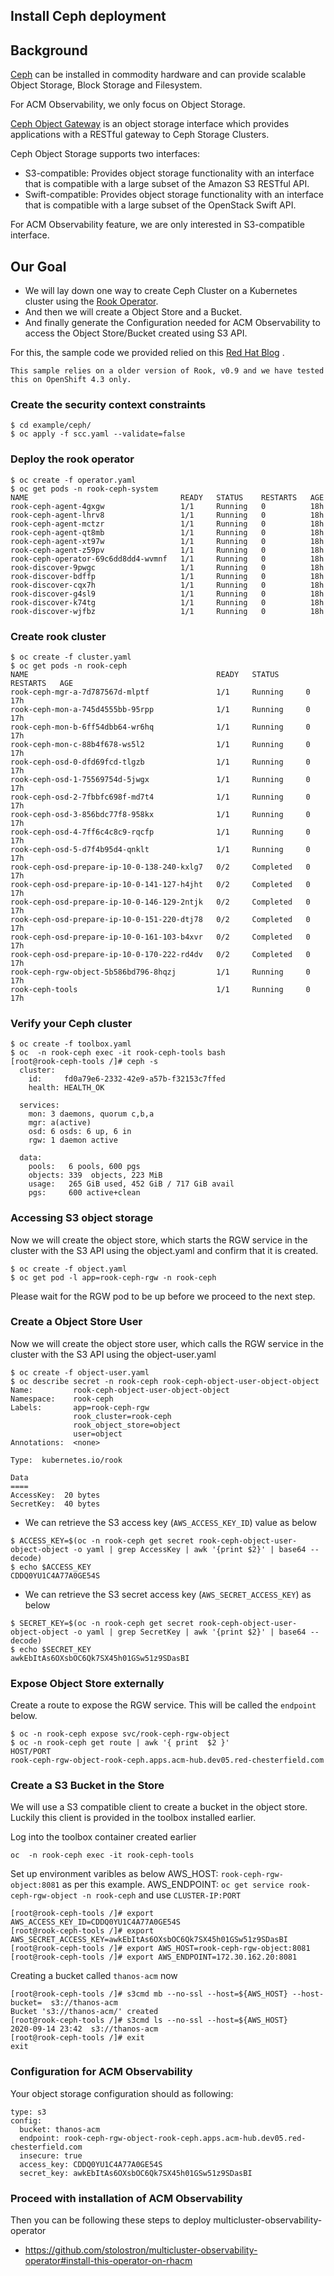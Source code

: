 ## Install Ceph deployment

## Background

[Ceph](https://docs.ceph.com/en/latest/start/intro/) can be installed in commodity hardware and can provide 
scalable Object Storage, Block Storage and Filesystem. 

For ACM Observability, we only focus on Object Storage. 

[Ceph Object Gateway](https://docs.ceph.com/en/latest/radosgw/) is an object storage interface which 
provides applications with a RESTful gateway to Ceph Storage Clusters.

Ceph Object Storage supports two interfaces:
- S3-compatible: Provides object storage functionality with an interface that is compatible with a large subset of the Amazon S3 RESTful API.
- Swift-compatible: Provides object storage functionality with an interface that is compatible with a large subset of the OpenStack Swift API.

For ACM Observability feature, we are only interested in S3-compatible interface.

## Our Goal
- We will lay down one way to create Ceph Cluster on a Kubernetes cluster using the [Rook Operator](https://rook.io/docs/rook/v0.9/ceph-object.html). 
- And then we will create a Object Store and a Bucket. 
- And finally generate the Configuration needed for ACM Observability to access the Object Store/Bucket created using S3 API.

For this, the sample code we provided relied on this [Red Hat Blog](https://medium.com/@karansingh010/rook-ceph-deployment-on-openshift-4-2b34dfb6a442) . 

`This sample relies on a older version of Rook, v0.9 and we have tested this on OpenShift 4.3 only.`

### Create the security context constraints

```
$ cd example/ceph/
$ oc apply -f scc.yaml --validate=false
```

### Deploy the rook operator

```
$ oc create -f operator.yaml
$ oc get pods -n rook-ceph-system
NAME                                  READY   STATUS    RESTARTS   AGE
rook-ceph-agent-4gxgw                 1/1     Running   0          18h
rook-ceph-agent-lhrv8                 1/1     Running   0          18h
rook-ceph-agent-mctzr                 1/1     Running   0          18h
rook-ceph-agent-qt8mb                 1/1     Running   0          18h
rook-ceph-agent-xt97w                 1/1     Running   0          18h
rook-ceph-agent-z59pv                 1/1     Running   0          18h
rook-ceph-operator-69c6dd8dd4-wvmnf   1/1     Running   0          18h
rook-discover-9pwgc                   1/1     Running   0          18h
rook-discover-bdffp                   1/1     Running   0          18h
rook-discover-cqx7h                   1/1     Running   0          18h
rook-discover-g4sl9                   1/1     Running   0          18h
rook-discover-k74tg                   1/1     Running   0          18h
rook-discover-wjfbz                   1/1     Running   0          18h
```

### Create rook cluster

```
$ oc create -f cluster.yaml
$ oc get pods -n rook-ceph
NAME                                          READY   STATUS      RESTARTS   AGE
rook-ceph-mgr-a-7d787567d-mlptf               1/1     Running     0          17h
rook-ceph-mon-a-745d4555bb-95rpp              1/1     Running     0          17h
rook-ceph-mon-b-6ff54dbb64-wr6hq              1/1     Running     0          17h
rook-ceph-mon-c-88b4f678-ws5l2                1/1     Running     0          17h
rook-ceph-osd-0-dfd69fcd-tlgzb                1/1     Running     0          17h
rook-ceph-osd-1-75569754d-5jwgx               1/1     Running     0          17h
rook-ceph-osd-2-7fbbfc698f-md7t4              1/1     Running     0          17h
rook-ceph-osd-3-856bdc77f8-958kx              1/1     Running     0          17h
rook-ceph-osd-4-7ff6c4c8c9-rqcfp              1/1     Running     0          17h
rook-ceph-osd-5-d7f4b95d4-qnklt               1/1     Running     0          17h
rook-ceph-osd-prepare-ip-10-0-138-240-kxlg7   0/2     Completed   0          17h
rook-ceph-osd-prepare-ip-10-0-141-127-h4jht   0/2     Completed   0          17h
rook-ceph-osd-prepare-ip-10-0-146-129-2ntjk   0/2     Completed   0          17h
rook-ceph-osd-prepare-ip-10-0-151-220-dtj78   0/2     Completed   0          17h
rook-ceph-osd-prepare-ip-10-0-161-103-b4xvr   0/2     Completed   0          17h
rook-ceph-osd-prepare-ip-10-0-170-222-rd4dv   0/2     Completed   0          17h
rook-ceph-rgw-object-5b586bd796-8hqzj         1/1     Running     0          17h
rook-ceph-tools                               1/1     Running     0          17h
```

### Verify your Ceph cluster

```
$ oc create -f toolbox.yaml
$ oc  -n rook-ceph exec -it rook-ceph-tools bash
[root@rook-ceph-tools /]# ceph -s
  cluster:
    id:     fd0a79e6-2332-42e9-a57b-f32153c7ffed
    health: HEALTH_OK

  services:
    mon: 3 daemons, quorum c,b,a
    mgr: a(active)
    osd: 6 osds: 6 up, 6 in
    rgw: 1 daemon active

  data:
    pools:   6 pools, 600 pgs
    objects: 339  objects, 223 MiB
    usage:   265 GiB used, 452 GiB / 717 GiB avail
    pgs:     600 active+clean
```

### Accessing S3 object storage
Now we will create the object store, which starts the RGW service in the cluster with the S3 API using the object.yaml and confirm that it is created.

```
$ oc create -f object.yaml
$ oc get pod -l app=rook-ceph-rgw -n rook-ceph

```
Please wait for the RGW pod to be up before we proceed to the next step. 

### Create a Object Store User
Now we will create the object store user, which calls the RGW service in the cluster with the S3 API using the object-user.yaml

```
$ oc create -f object-user.yaml
$ oc describe secret -n rook-ceph rook-ceph-object-user-object-object
Name:         rook-ceph-object-user-object-object
Namespace:    rook-ceph
Labels:       app=rook-ceph-rgw
              rook_cluster=rook-ceph
              rook_object_store=object
              user=object
Annotations:  <none>

Type:  kubernetes.io/rook

Data
====
AccessKey:  20 bytes
SecretKey:  40 bytes

```

- We can retrieve the S3 access key (`AWS_ACCESS_KEY_ID`) value as below

```
$ ACCESS_KEY=$(oc -n rook-ceph get secret rook-ceph-object-user-object-object -o yaml | grep AccessKey | awk '{print $2}' | base64 --decode)
$ echo $ACCESS_KEY
CDDQ0YU1C4A77A0GE54S
```

- We can retrieve the S3 secret access key (`AWS_SECRET_ACCESS_KEY`) as below

```
$ SECRET_KEY=$(oc -n rook-ceph get secret rook-ceph-object-user-object-object -o yaml | grep SecretKey | awk '{print $2}' | base64 --decode)
$ echo $SECRET_KEY
awkEbItAs6OXsbOC6Qk7SX45h01GSw51z9SDasBI
```

### Expose Object Store externally
Create a route to expose the RGW service. This will be called the `endpoint` below.

```
$ oc -n rook-ceph expose svc/rook-ceph-rgw-object
$ oc -n rook-ceph get route | awk '{ print  $2 }'
HOST/PORT
rook-ceph-rgw-object-rook-ceph.apps.acm-hub.dev05.red-chesterfield.com
```

### Create a S3 Bucket in the Store
We will use a S3 compatible client to create a bucket in the object store. Luckily this client is provided in the toolbox installed earlier. 

Log into the toolbox container created earlier

```
oc  -n rook-ceph exec -it rook-ceph-tools                               

```
Set up environment varibles as below
AWS_HOST: `rook-ceph-rgw-object:8081` as per this example.
AWS_ENDPOINT: `oc get service rook-ceph-rgw-object -n rook-ceph` and use `CLUSTER-IP:PORT`

```
[root@rook-ceph-tools /]# export AWS_ACCESS_KEY_ID=CDDQ0YU1C4A77A0GE54S
[root@rook-ceph-tools /]# export AWS_SECRET_ACCESS_KEY=awkEbItAs6OXsbOC6Qk7SX45h01GSw51z9SDasBI
[root@rook-ceph-tools /]# export AWS_HOST=rook-ceph-rgw-object:8081
[root@rook-ceph-tools /]# export AWS_ENDPOINT=172.30.162.20:8081
```

Creating a bucket called `thanos-acm` now
```
[root@rook-ceph-tools /]# s3cmd mb --no-ssl --host=${AWS_HOST} --host-bucket=  s3://thanos-acm
Bucket 's3://thanos-acm/' created
[root@rook-ceph-tools /]# s3cmd ls --no-ssl --host=${AWS_HOST}
2020-09-14 23:42  s3://thanos-acm
[root@rook-ceph-tools /]# exit
exit

```

### Configuration for ACM Observability

Your object storage configuration should as following:

```
type: s3
config:
  bucket: thanos-acm
  endpoint: rook-ceph-rgw-object-rook-ceph.apps.acm-hub.dev05.red-chesterfield.com
  insecure: true
  access_key: CDDQ0YU1C4A77A0GE54S
  secret_key: awkEbItAs6OXsbOC6Qk7SX45h01GSw51z9SDasBI
```

### Proceed with installation of ACM Observability
Then you can be following these steps to deploy multicluster-observability-operator
* https://github.com/stolostron/multicluster-observability-operator#install-this-operator-on-rhacm

